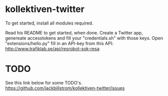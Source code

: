 kollektiven-twitter
===================
To get started, install all modules required. 

Read his README to get started, when done. Create a Twitter app, genereate accesstokens and fill your "credentials.sh" 
with those keys. Open "extensions/hello.py" fill in an API-key from this API:
http://www.trafiklab.se/api/resrobot-sok-resa


TODO
===================
See this link below for some TODO's.
https://github.com/jackbillstrom/kollektiven-twitter/issues
